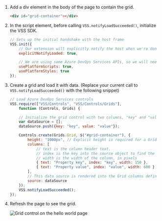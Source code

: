 1. Add a div element in the body of the page to contain the grid.

	```html
	<div id="grid-container"></div>
	```

1. In the script element, before calling ```VSS.notifyLoadSucceeded()```, initialize the VSS SDK.

	```javascript
    // Sets up the initial handshake with the host frame
    VSS.init({
        // Our extension will explicitly notify the host when we're done loading
        explicitNotifyLoaded: true,

        // We are using some Azure DevOps Services APIs, so we will need the module loader to load them in
        usePlatformScripts: true,
        usePlatformStyles: true       
    });
	```

1. Create a grid and load it with data. (Replace your current call to ```VSS.notifyLoadSucceeded()``` with the following snippet)

	```javascript
    // Load Azure DevOps Services controls
	VSS.require(["VSS/Controls", "VSS/Controls/Grids"],
		function (Controls, Grids) {

		// Initialize the grid control with two columns, "key" and "value"
        var dataSource = [];
        dataSource.push({key: "key", value: "value"});

        Controls.create(Grids.Grid, $("#grid-container"), {
            height: "1000px", // Explicit height is required for a Grid control
            columns: [
                // text is the column header text. 
                // index is the key into the source object to find the data for this column
                // width is the width of the column, in pixels
                { text: "Property key", index: "key", width: 150 },
                { text: "Property value", index: "value", width: 600 }
            ],
            // This data source is rendered into the Grid columns defined above
            source: dataSource
        });
		VSS.notifyLoadSucceeded();
	});
	```

1. Refresh the page to see the grid.

	![Grid control on the hello world page](./_img/use-a-control/grid.png)